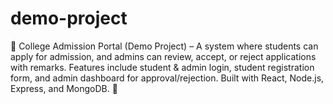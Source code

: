 # demo-project
📌 College Admission Portal (Demo Project) – A system where students can apply for admission, and admins can review, accept, or reject applications with remarks. Features include student &amp; admin login, student registration form, and admin dashboard for approval/rejection. Built with React, Node.js, Express, and MongoDB. 🚀
